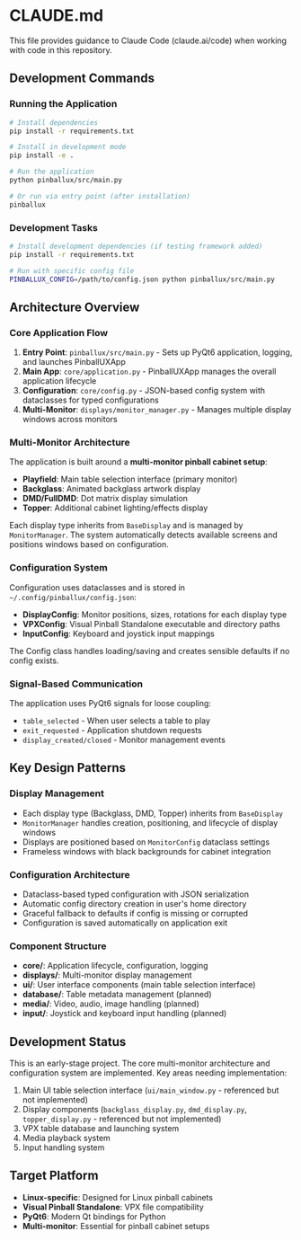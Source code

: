 # CLAUDE.md

This file provides guidance to Claude Code (claude.ai/code) when working with code in this repository.

## Development Commands

### Running the Application
```bash
# Install dependencies
pip install -r requirements.txt

# Install in development mode
pip install -e .

# Run the application
python pinballux/src/main.py

# Or run via entry point (after installation)
pinballux
```

### Development Tasks
```bash
# Install development dependencies (if testing framework added)
pip install -r requirements.txt

# Run with specific config file
PINBALLUX_CONFIG=/path/to/config.json python pinballux/src/main.py
```

## Architecture Overview

### Core Application Flow
1. **Entry Point**: `pinballux/src/main.py` - Sets up PyQt6 application, logging, and launches PinballUXApp
2. **Main App**: `core/application.py` - PinballUXApp manages the overall application lifecycle
3. **Configuration**: `core/config.py` - JSON-based config system with dataclasses for typed configurations
4. **Multi-Monitor**: `displays/monitor_manager.py` - Manages multiple display windows across monitors

### Multi-Monitor Architecture
The application is built around a **multi-monitor pinball cabinet setup**:

- **Playfield**: Main table selection interface (primary monitor)
- **Backglass**: Animated backglass artwork display
- **DMD/FullDMD**: Dot matrix display simulation
- **Topper**: Additional cabinet lighting/effects display

Each display type inherits from `BaseDisplay` and is managed by `MonitorManager`. The system automatically detects available screens and positions windows based on configuration.

### Configuration System
Configuration uses dataclasses and is stored in `~/.config/pinballux/config.json`:

- **DisplayConfig**: Monitor positions, sizes, rotations for each display type
- **VPXConfig**: Visual Pinball Standalone executable and directory paths
- **InputConfig**: Keyboard and joystick input mappings

The Config class handles loading/saving and creates sensible defaults if no config exists.

### Signal-Based Communication
The application uses PyQt6 signals for loose coupling:
- `table_selected` - When user selects a table to play
- `exit_requested` - Application shutdown requests
- `display_created/closed` - Monitor management events

## Key Design Patterns

### Display Management
- Each display type (Backglass, DMD, Topper) inherits from `BaseDisplay`
- `MonitorManager` handles creation, positioning, and lifecycle of display windows
- Displays are positioned based on `MonitorConfig` dataclass settings
- Frameless windows with black backgrounds for cabinet integration

### Configuration Architecture
- Dataclass-based typed configuration with JSON serialization
- Automatic config directory creation in user's home directory
- Graceful fallback to defaults if config is missing or corrupted
- Configuration is saved automatically on application exit

### Component Structure
- **core/**: Application lifecycle, configuration, logging
- **displays/**: Multi-monitor display management
- **ui/**: User interface components (main table selection interface)
- **database/**: Table metadata management (planned)
- **media/**: Video, audio, image handling (planned)
- **input/**: Joystick and keyboard input handling (planned)

## Development Status

This is an early-stage project. The core multi-monitor architecture and configuration system are implemented. Key areas needing implementation:

1. Main UI table selection interface (`ui/main_window.py` - referenced but not implemented)
2. Display components (`backglass_display.py`, `dmd_display.py`, `topper_display.py` - referenced but not implemented)
3. VPX table database and launching system
4. Media playback system
5. Input handling system

## Target Platform

- **Linux-specific**: Designed for Linux pinball cabinets
- **Visual Pinball Standalone**: VPX file compatibility
- **PyQt6**: Modern Qt bindings for Python
- **Multi-monitor**: Essential for pinball cabinet setups